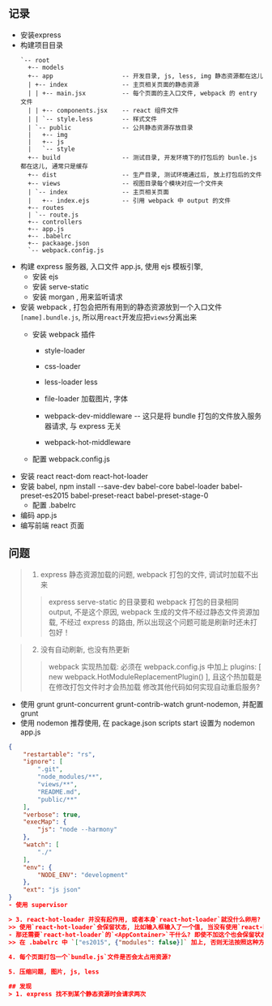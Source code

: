 ## 记录
- 安装express
- 构建项目目录
	```
	`-- root
	  +-- models
	  +-- app 					-- 开发目录, js, less, img 静态资源都在这儿
	  | +-- index 				-- 主页相关页面的静态资源
	  | | +-- main.jsx 			-- 每个页面的主入口文件, webpack 的 entry 文件
	  | | +-- components.jsx 	-- react 组件文件
	  | | `-- style.less 		-- 样式文件
	  | `-- public	 			-- 公共静态资源存放目录
	  |   +-- img
	  |   +-- js
	  |   `-- style
	  +-- build 				-- 测试目录, 开发环境下的打包后的 bunle.js 都在这儿, 通常只是缓存
	  +-- dist 					-- 生产目录, 测试环境通过后, 放上打包后的文件
	  +-- views					-- 视图目录每个模块对应一个文件夹
	  | `-- index 				-- 主页相关页面
	  |   +-- index.ejs 		-- 引用 webpack 中 output 的文件
	  +-- routes
	  | `-- route.js
	  +-- controllers
	  +-- app.js 	
	  +-- .babelrc
	  +-- packaage.json
	  `-- webpack.config.js
- 构建 express 服务器, 入口文件 app.js, 使用 ejs 模板引擎, 
	- 安装 ejs
	- 安装 serve-static
	- 安装 morgan , 用来监听请求
- 安装 webpack , 打包会把所有用到的静态资源放到一个入口文件`[name].bundle.js`, 所以用`react`开发应把`views`分离出来
	- 安装 webpack 插件
		- style-loader 
		- css-loader 
		- less-loader less
		- file-loader      加载图片, 字体

		- webpack-dev-middleware   			-- 这只是将 bundle 打包的文件放入服务器请求, 与 express 无关
		- webpack-hot-middleware

	- 配置 webpack.config.js
- 安装 react react-dom react-hot-loader
- 安装 babel, npm install --save-dev babel-core babel-loader babel-preset-es2015 babel-preset-react babel-preset-stage-0
	- 配置 .babelrc 
- 编码 app.js
- 编写前端 react 页面

## 问题

> 1. express 静态资源加载的问题, webpack 打包的文件, 调试时加载不出来
>> express serve-static 的目录要和 webpack 打包的目录相同 output, 不是这个原因, webpack 生成的文件不经过静态文件资源加载, 不经过 express 的路由, 所以出现这个问题可能是刷新时还未打包好！

> 2. 没有自动刷新, 也没有热更新
>> webpack 实现热加载: 必须在 webpack.config.js 中加上 plugins: [ new webpack.HotModuleReplacementPlugin() ], 且这个热加载是在修改打包文件时才会热加载
>> 修改其他代码如何实现自动重启服务?
- 使用 grunt grunt-concurrent grunt-contrib-watch grunt-nodemon, 并配置 grunt
- 使用 nodemon 	推荐使用, 在 package.json scripts start 设置为 nodemon app.js
```nodemon.json
{
	"restartable": "rs",
	"ignore": [
		".git",
		"node_modules/**",
		"views/**",
		"README.md",
		"public/**"
	],
	"verbose": true,
	"execMap": {
		"js": "node --harmony"
	},
	"watch": [
		"./"
	],
	"env": {
		"NODE_ENV": "development"
	},
	"ext": "js json"
}
- 使用 supervisor

> 3. react-hot-loader 并没有起作用, 或者本身`react-hot-loader`就没什么卵用? 在热加载中修改`react`组件的`state`能否实现热加载?
>> 使用`react-hot-loader`会保留状态, 比如输入框输入了一个值, 当没有使用`react-hot-loader`时, 修改代码输入框的值就不存在了, 但是使用`react-hot-loader`之后还会保留输入框的`state`
- 那还需要`react-hot-loader`的`<AppContainer>`干什么? 即使不加这个也会保留状态, 在生产环境中这个会自动禁用, 只返回子组件.`未解决`
>> 在 .babelrc 中 `["es2015", {"modules": false}]` 加上, 否则无法按照这种方法实现热加载 
	
4. 每个页面打包一个`bundle.js`文件是否会太占用资源?

5. 压缩问题, 图片, js, less

## 发现
> 1. express 找不到某个静态资源时会请求两次


